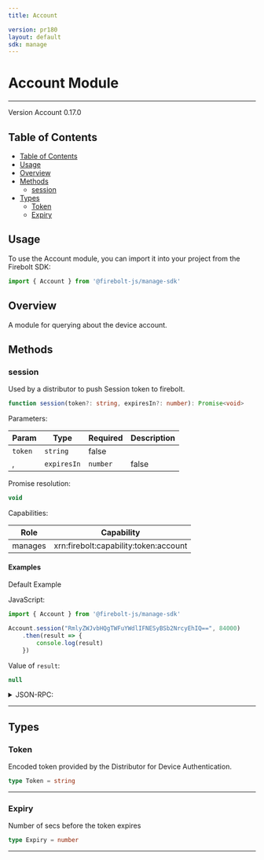 ```yaml
---
title: Account

version: pr180
layout: default
sdk: manage
---
```


# Account Module
---
Version Account 0.17.0

## Table of Contents
   - [Table of Contents](#table-of-contents)
   - [Usage](#usage)
   - [Overview](#overview)
   - [Methods](#methods)
     - [session](#session)
   - [Types](#types)
     - [Token](#token)
     - [Expiry](#expiry)



## Usage
To use the Account module, you can import it into your project from the Firebolt SDK:

```javascript
import { Account } from '@firebolt-js/manage-sdk'
```


## Overview
 A module for querying about the device account.

## Methods

### session

Used by a distributor to push Session token to firebolt.

```typescript
function session(token?: string, expiresIn?: number): Promise<void>
```

Parameters:

| Param                  | Type                 | Required                 | Description                 |
| ---------------------- | -------------------- | ------------------------ | ----------------------- |
| `token` | `string` | false |   |
, | `expiresIn` | `number` | false |  <br/>minumum: 1 |


Promise resolution:

```typescript
void
```

Capabilities:

| Role                  | Capability                 |
| --------------------- | -------------------------- |
| manages | xrn:firebolt:capability:token:account |


#### Examples


Default Example

JavaScript:

```javascript
import { Account } from '@firebolt-js/manage-sdk'

Account.session("RmlyZWJvbHQgTWFuYWdlIFNESyBSb2NrcyEhIQ==", 84000)
    .then(result => {
        console.log(result)
    })
```

Value of `result`:

```javascript
null
```
<details markdown="1" >
<summary>JSON-RPC:</summary>
Request:

```json
{
	"jsonrpc": "2.0",
	"id": 1,
	"method": "Account.session",
	"params": {
		"token": "RmlyZWJvbHQgTWFuYWdlIFNESyBSb2NrcyEhIQ==",
		"expiresIn": 84000
	}
}
```

Response:

```json
{
	"jsonrpc": "2.0",
	"id": 1,
	"result": null
}
```
</details>


---



## Types

### Token

Encoded token provided by the Distributor for Device Authentication.

```typescript
type Token = string
```



---
### Expiry

Number of secs before the token expires

```typescript
type Expiry = number
```



---